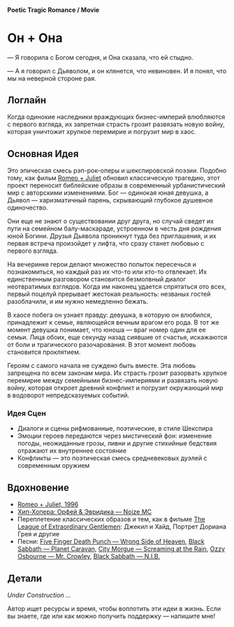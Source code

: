 #### Poetic Tragic Romance / Movie

# Он + Она

— Я говорила с Богом сегодня, и Она сказала, что ей стыдно.

— А я говорил с Дьяволом, и он клянется, что невиновен. И я понял, что мы на неверной стороне рая.

## Логлайн

Когда одинокие наследники враждующих бизнес-империй влюбляются с первого взгляда, их запретная страсть грозит развязать новую войну, которая уничтожит хрупкое перемирие и погрузит мир в хаос.

## Основная Идея

Это эпическая смесь рэп-рок-оперы и шекспировской поэзии. Подобно тому, как фильм [Romeo + Juliet](https://www.imdb.com/title/tt0117509/) обновил классическую трагедию, этот проект переносит библейские образы в современный урбанистический мир с авторскими изменениями. Бог — одинокая юная девушка, а Дьявол — харизматичный парень, скрывающий глубокое душевное одиночество.

Они еще не знают о существовании друг друга, но случай сведет их пути на семейном балу-маскараде, устроенном в честь дня рождения юной Богини. Друзья Дьявола проникнут туда без приглашения, и их первая встреча произойдет у лифта, что сразу станет любовью с первого взгляда.

На вечеринке герои делают множество попыток пересечься и познакомиться, но каждый раз их что-то или кто-то отвлекает. Их единственным разговором становится безмолвный диалог неотвратимых взглядов. Когда им наконец удается спрятаться ото всех, первый поцелуй прерывает жестокая реальность: незваных гостей разоблачили, и им нужно немедленно бежать.

В хаосе побега он узнает правду: девушка, в которую он влюбился, принадлежит к семье, являющейся вечным врагом его рода. В тот же момент девушка понимает, что юноша — враг номер один для ее семьи. Лица обоих, еще секунду назад сиявшие от счастья, искажаются от боли и трагического разочарования. В этот момент любовь становится проклятием.

Героям с самого начала не суждено быть вместе. Эта любовь запрещена по всем законам мира. Их страсть грозит разорвать хрупкое перемирие между семейными бизнес-империями и развязать новую войну, которая откроет древний конфликт и погрузит окружающий мир в водоворот непредсказуемых событий.

### Идея Сцен

- Диалоги и сцены рифмованные, поэтические, в стиле Шекспира
- Эмоции героев передаются через мистический фон: изменение погоды, неожиданные грозы, ливни и другие стихийные бедствия отражают их внутреннее состояние
- Конфликты — это поэтическая смесь средневековых дуэлей с современным оружием

## Вдохновение

- [Romeo + Juliet, 1996](https://www.imdb.com/title/tt0117509/)
- [Хип-Хопера: Орфей & Эвридика — Noize MC](https://www.youtube.com/watch?v=TbMYvqA8Tj4)
- Переплетение классических образов и тем, как в фильме [The League of Extraordinary Gentlemen](https://www.imdb.com/title/tt0311429/): Джекил и Хайд, Портрет Дориана Грея и другие
- Песни: [Five Finger Death Punch — Wrong Side of Heaven](https://open.spotify.com/track/11Ojp7JniVvwd0gmgvyKkd?si=_gtX3nIgTeOAt1k6oQf8Jg), [Black Sabbath — Planet Caravan](https://open.spotify.com/track/4VAAXfLf8YPiO1LzyYnMKb?si=H0yObqdcSwCUoofQdVV40g), [City Morgue — Screaming at the Rain](https://open.spotify.com/track/6dIMYXE0iAoXfjQGU1aFdy?si=rYTE-KXxTc2y6L4JSgZ-qw), [Ozzy Osbourne — Mr. Crowley](https://open.spotify.com/track/2ov8L95QD25TLpZAZPYWXL?si=FYXiBytqTp6G4HuEqX9B6A), [Black Sabbath — N.I.B.](https://open.spotify.com/track/3XclwoQxz4p6Dl7VUf90KW?si=6FHvsCUZREOZ4LxJcTXKfA)

## Детали

*Under Construction …*

Автор ищет ресурсы и время, чтобы воплотить эти идеи в жизнь. Если вы знаете, где или как можно получить поддержку — напишите мне!